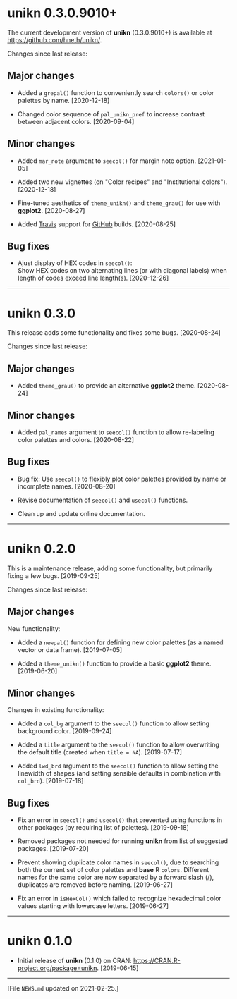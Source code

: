 
# unikn 0.3.0.9010+

The current development version of **unikn** (0.3.0.9010+) is available at <https://github.com/hneth/unikn/>.   

Changes since last release: 

## Major changes 

- Added a `grepal()` function to conveniently search `colors()` or color palettes by name. [2020-12-18]

- Changed color sequence of `pal_unikn_pref` to increase contrast between adjacent colors. [2020-09-04] 

<!-- Add blank line.  --> 


## Minor changes

- Added `mar_note` argument to `seecol()` for margin note option. [2021-01-05] 

- Added two new vignettes (on "Color recipes" and "Institutional colors"). [2020-12-18] 

- Fine-tuned aesthetics of `theme_unikn()` and `theme_grau()` for use with **ggplot2**. [2020-08-27]  

- Added [Travis](https://travis-ci.org/) support for [GitHub](https://github.com/) builds. [2020-08-25]  


<!-- Add blank line.  --> 

## Bug fixes 

- Ajust display of HEX codes in `seecol()`:  
Show HEX codes on two alternating lines (or with diagonal labels) when length of codes exceed line length(s). [2020-12-26] 


<!-- Add blank line.  --> 

---------- 

# unikn 0.3.0

This release adds some functionality and fixes some bugs. [2020-08-24]  

Changes since last release:  

## Major changes 

- Added `theme_grau()` to provide an alternative **ggplot2** theme. [2020-08-24]  

## Minor changes

- Added `pal_names` argument to `seecol()` function to allow re-labeling color palettes and colors. [2020-08-22]  

## Bug fixes 

- Bug fix: Use `seecol()` to flexibly plot color palettes provided by name or incomplete names. [2020-08-20]  

- Revise documentation of `seecol()` and `usecol()` functions.  

- Clean up and update online documentation.  

<!-- Add blank line.  --> 

---------- 

# unikn 0.2.0

This is a maintenance release, adding some functionality, but primarily fixing a few bugs. [2019-09-25]

Changes since last release: 

## Major changes 

New functionality: 

- Added a `newpal()` function for defining new color palettes (as a named vector or data frame). [2019-07-05]

- Added a `theme_unikn()` function to provide a basic **ggplot2** theme. [2019-06-20]


## Minor changes

Changes in existing functionality: 

- Added a `col_bg` argument to the `seecol()` function to allow setting background color. [2019-09-24]

- Added a `title` argument to the `seecol()` function to allow overwriting the default title (created when `title = NA`). [2019-07-17]

- Added `lwd_brd` argument to the `seecol()` function to allow setting the linewidth of shapes (and setting sensible defaults in combination with `col_brd`). [2019-07-18]


## Bug fixes 

- Fix an error in `seecol()` and `usecol()` that prevented using functions in other packages (by requiring list of palettes). [2019-09-18]

- Removed packages not needed for running **unikn** from list of suggested packages. [2019-07-20] 

- Prevent showing duplicate color names in `seecol()`, due to searching both the current set of color palettes and **base** R `colors`. 
Different names for the same color are now separated by a forward slash (/), duplicates are removed before naming. [2019-06-27] 

- Fix an error in `isHexCol()` which failed to recognize hexadecimal color values starting with lowercase letters. [2019-06-27] 


<!-- Add blank line.  --> 

---------- 

# unikn 0.1.0

- Initial release of **unikn** (0.1.0) on CRAN: <https://CRAN.R-project.org/package=unikn>. [2019-06-15] 

<!-- Add blank line.  --> 

---------- 

[File `NEWS.md` updated on 2021-02-25.]

<!-- eof. -->